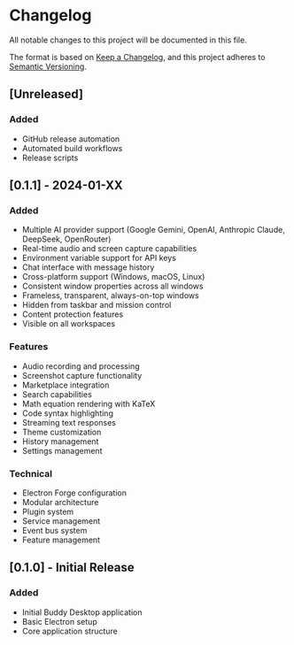 # Changelog

All notable changes to this project will be documented in this file.

The format is based on [Keep a Changelog](https://keepachangelog.com/en/1.0.0/),
and this project adheres to [Semantic Versioning](https://semver.org/spec/v2.0.0.html).

## [Unreleased]

### Added
- GitHub release automation
- Automated build workflows
- Release scripts

## [0.1.1] - 2024-01-XX

### Added
- Multiple AI provider support (Google Gemini, OpenAI, Anthropic Claude, DeepSeek, OpenRouter)
- Real-time audio and screen capture capabilities
- Environment variable support for API keys
- Chat interface with message history
- Cross-platform support (Windows, macOS, Linux)
- Consistent window properties across all windows
- Frameless, transparent, always-on-top windows
- Hidden from taskbar and mission control
- Content protection features
- Visible on all workspaces

### Features
- Audio recording and processing
- Screenshot capture functionality
- Marketplace integration
- Search capabilities
- Math equation rendering with KaTeX
- Code syntax highlighting
- Streaming text responses
- Theme customization
- History management
- Settings management

### Technical
- Electron Forge configuration
- Modular architecture
- Plugin system
- Service management
- Event bus system
- Feature management

## [0.1.0] - Initial Release

### Added
- Initial Buddy Desktop application
- Basic Electron setup
- Core application structure



